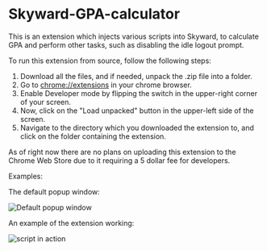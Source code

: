 # Skyward-GPA-calculator
This is an extension which injects various scripts into Skyward, to calculate GPA and perform other tasks, such as disabling the idle logout prompt.


To run this extension from source, follow the following steps:

1. Download all the files, and if needed, unpack the .zip file into a folder. 
2. Go to [chrome://extensions](chrome://extensions) in your chrome browser.
3. Enable Developer mode by flipping the switch in the upper-right corner of your screen.
4. Now, click on the "Load unpacked" button in the upper-left side of the screen.
5. Navigate to the directory which you downloaded the extension to, and click on the folder containing the extension.


As of right now there are no plans on uploading this extension to the Chrome Web Store due to it requiring a 5 dollar fee for developers.


Examples:


The default popup window:


![Default popup window](https://media.discordapp.net/attachments/826866653844602922/838997937051664404/unknown.png)


An example of the extension working:


![script in action](http://elfly.pythonanywhere.com/s.png)
